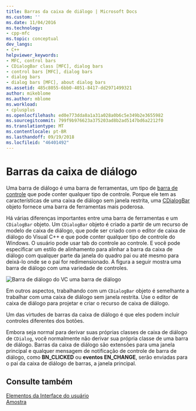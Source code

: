 ```yaml
---
title: Barras da caixa de diálogo | Microsoft Docs
ms.custom: ''
ms.date: 11/04/2016
ms.technology:
- cpp-mfc
ms.topic: conceptual
dev_langs:
- C++
helpviewer_keywords:
- MFC, control bars
- CDialogBar class [MFC], dialog bars
- control bars [MFC], dialog bars
- dialog bars
- dialog bars [MFC], about dialog bars
ms.assetid: 485c8055-6bb0-4051-8417-dd2971499321
author: mikeblome
ms.author: mblome
ms.workload:
- cplusplus
ms.openlocfilehash: ed0e773dda8a1a31a028a0b6c5e349b2e3655982
ms.sourcegitcommit: 799f9b976623a375203ad8b2ad5147bd6a2212f0
ms.translationtype: MT
ms.contentlocale: pt-BR
ms.lasthandoff: 09/19/2018
ms.locfileid: "46401492"
---
```

# <a name="dialog-bars"></a>Barras da caixa de diálogo

Uma barra de diálogo é uma barra de ferramentas, um tipo de [barra de controle](../mfc/control-bars.md) que pode conter qualquer tipo de controle. Porque ele tem as características de uma caixa de diálogo sem janela restrita, uma [CDialogBar](../mfc/reference/cdialogbar-class.md) objeto fornece uma barra de ferramentas mais poderosa.

Há várias diferenças importantes entre uma barra de ferramentas e um `CDialogBar` objeto. Um `CDialogBar` objeto é criado a partir de um recurso de modelo de caixa de diálogo, que pode ser criado com o editor de caixa de diálogo do Visual C++ e que pode conter qualquer tipo de controle do Windows. O usuário pode usar tab do controle ao controle. E você pode especificar um estilo de alinhamento para alinhar a barra da caixa de diálogo com qualquer parte da janela do quadro pai ou até mesmo para deixá-lo onde se o pai for redimensionado. A figura a seguir mostra uma barra de diálogo com uma variedade de controles.

![Barra de diálogo do VC](../mfc/media/vc378t1.gif "vc378t1") uma barra de diálogo

Em outros aspectos, trabalhando com um `CDialogBar` objeto é semelhante a trabalhar com uma caixa de diálogo sem janela restrita. Use o editor de caixa de diálogo para projetar e criar o recurso de caixa de diálogo.

Um das virtudes de barras da caixa de diálogo é que eles podem incluir controles diferentes dos botões.

Embora seja normal para derivar suas próprias classes de caixa de diálogo de `CDialog`, você normalmente não derivar sua própria classe de uma barra de diálogo. Barras da caixa de diálogo são extensões para uma janela principal e qualquer mensagem de notificação de controle de barra de diálogo, como **BN_CLICKED** ou **eventos EN_CHANGE**, serão enviadas para o pai da caixa de diálogo de barras, a janela principal.

## <a name="see-also"></a>Consulte também

[Elementos da Interface do usuário](../mfc/user-interface-elements-mfc.md)<br/>
[Amostra](../visual-cpp-samples.md)

